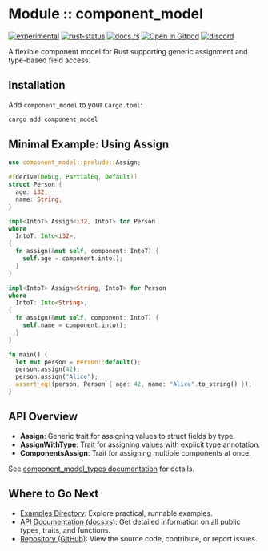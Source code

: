 <!-- {{# generate.module_header{} #}} -->

# Module :: component_model

[![experimental](https://raster.shields.io/static/v1?label=&message=experimental&color=orange)](https://github.com/emersion/stability-badges#experimental)
[![rust-status](https://github.com/Wandalen/wTools/actions/workflows/module_component_model_push.yml/badge.svg)](https://github.com/Wandalen/wTools/actions/workflows/module_component_model_push.yml)
[![docs.rs](https://img.shields.io/docsrs/component_model?color=e3e8f0&logo=docs.rs)](https://docs.rs/component_model)
[![Open in Gitpod](https://raster.shields.io/static/v1?label=try&message=online&color=eee&logo=gitpod&logoColor=eee)](https://gitpod.io/#RUN_PATH=.,SAMPLE_FILE=module%2Fcore%2Fcomponent_model%2Fexamples%2Fcomponent_model_trivial.rs,RUN_POSTFIX=--example%20module%2Fcore%2Fcomponent_model%2Fexamples%2Fcomponent_model_trivial.rs/https://github.com/Wandalen/wTools)
[![discord](https://img.shields.io/discord/872391416519737405?color=eee&logo=discord&logoColor=eee&label=ask)](https://discord.gg/m3YfbXpUUY)

A flexible component model for Rust supporting generic assignment and type-based field access.

## Installation

Add `component_model` to your `Cargo.toml`:

```sh
cargo add component_model
```

## Minimal Example: Using Assign

```rust
use component_model::prelude::Assign;

#[derive(Debug, PartialEq, Default)]
struct Person {
  age: i32,
  name: String,
}

impl<IntoT> Assign<i32, IntoT> for Person
where
  IntoT: Into<i32>,
{
  fn assign(&mut self, component: IntoT) {
    self.age = component.into();
  }
}

impl<IntoT> Assign<String, IntoT> for Person
where
  IntoT: Into<String>,
{
  fn assign(&mut self, component: IntoT) {
    self.name = component.into();
  }
}

fn main() {
  let mut person = Person::default();
  person.assign(42);
  person.assign("Alice");
  assert_eq!(person, Person { age: 42, name: "Alice".to_string() });
}
```

## API Overview

- **Assign**: Generic trait for assigning values to struct fields by type.
- **AssignWithType**: Trait for assigning values with explicit type annotation.
- **ComponentsAssign**: Trait for assigning multiple components at once.

See [component_model_types documentation](https://docs.rs/component_model_types) for details.

## Where to Go Next

- [Examples Directory](https://github.com/Wandalen/wTools/tree/master/module/core/component_model/examples): Explore practical, runnable examples.
- [API Documentation (docs.rs)](https://docs.rs/component_model): Get detailed information on all public types, traits, and functions.
- [Repository (GitHub)](https://github.com/Wandalen/wTools/tree/master/module/core/component_model): View the source code, contribute, or report issues.
